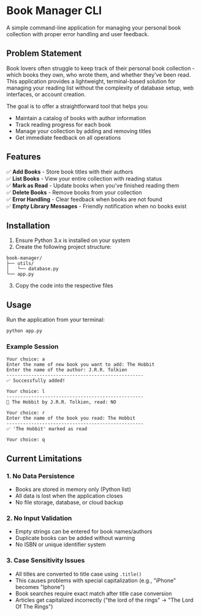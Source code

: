 # Book Manager CLI

A simple command-line application for managing your personal book collection with proper error handling and user feedback.

## Problem Statement

Book lovers often struggle to keep track of their personal book collection - which books they own, who wrote them, and whether they've been read. This application provides a lightweight, terminal-based solution for managing your reading list without the complexity of database setup, web interfaces, or account creation.

The goal is to offer a straightforward tool that helps you:
- Maintain a catalog of books with author information
- Track reading progress for each book
- Manage your collection by adding and removing titles
- Get immediate feedback on all operations

## Features

✅ **Add Books** - Store book titles with their authors  
✅ **List Books** - View your entire collection with reading status  
✅ **Mark as Read** - Update books when you've finished reading them  
✅ **Delete Books** - Remove books from your collection  
✅ **Error Handling** - Clear feedback when books are not found  
✅ **Empty Library Messages** - Friendly notification when no books exist

## Installation

1. Ensure Python 3.x is installed on your system
2. Create the following project structure:

```
book-manager/
├── utils/
│   └── database.py
└── app.py
```

3. Copy the code into the respective files

## Usage

Run the application from your terminal:

```bash
python app.py
```

### Example Session

```
Your choice: a
Enter the name of new book you want to add: The Hobbit
Enter the name of the author: J.R.R. Tolkien
--------------------------------------------------
✅ Successfully added!

Your choice: l
--------------------------------------------------
📕 The Hobbit by J.R.R. Tolkien, read: NO

Your choice: r
Enter the name of the book you read: The Hobbit
--------------------------------------------------
✅ 'The Hobbit' marked as read

Your choice: q
```

## Current Limitations

### 1. **No Data Persistence**
- Books are stored in memory only (Python list)
- All data is lost when the application closes
- No file storage, database, or cloud backup

### 2. **No Input Validation**
- Empty strings can be entered for book names/authors
- Duplicate books can be added without warning
- No ISBN or unique identifier system

### 3. **Case Sensitivity Issues**
- All titles are converted to title case using `.title()`
- This causes problems with special capitalization (e.g., "iPhone" becomes "Iphone")
- Book searches require exact match after title case conversion
- Articles get capitalized incorrectly ("the lord of the rings" → "The Lord Of The Rings")




